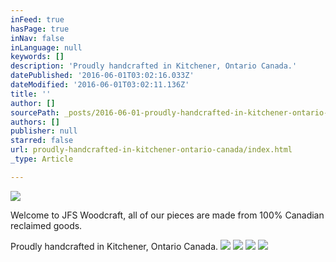 ```yaml
---
inFeed: true
hasPage: true
inNav: false
inLanguage: null
keywords: []
description: 'Proudly handcrafted in Kitchener, Ontario Canada.'
datePublished: '2016-06-01T03:02:16.033Z'
dateModified: '2016-06-01T03:02:11.136Z'
title: ''
author: []
sourcePath: _posts/2016-06-01-proudly-handcrafted-in-kitchener-ontario-canada.md
authors: []
publisher: null
starred: false
url: proudly-handcrafted-in-kitchener-ontario-canada/index.html
_type: Article

---
```

![](https://the-grid-user-content.s3-us-west-2.amazonaws.com/59ab0697-7327-4aab-8383-df8284789706.jpg)

Welcome to JFS Woodcraft, all of our pieces are made from 100% Canadian reclaimed goods. 

Proudly handcrafted in Kitchener, Ontario Canada.
![](https://the-grid-user-content.s3-us-west-2.amazonaws.com/87287a56-cb93-45fb-9e0e-0742073049e5.jpg)
![](https://the-grid-user-content.s3-us-west-2.amazonaws.com/0a90aab1-4a74-4cb4-9c92-ea4cc6bb4f9a.jpg)
![](https://the-grid-user-content.s3-us-west-2.amazonaws.com/97f953b6-d286-440b-b2c0-291116dab77b.jpg)
![](https://the-grid-user-content.s3-us-west-2.amazonaws.com/f1404a36-9cc4-4c0c-a94b-da527b964fed.jpg)